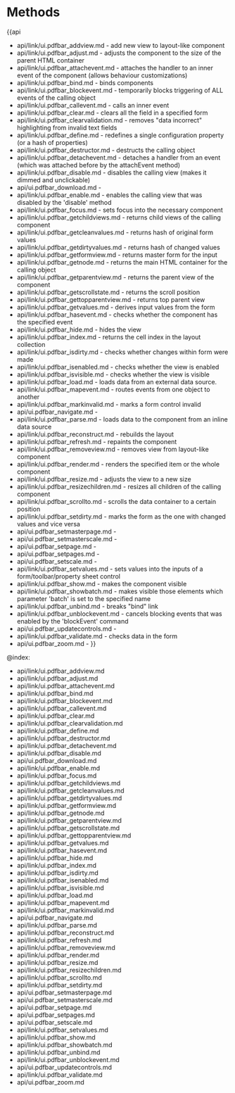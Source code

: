 Methods
=======

{{api
- api/link/ui.pdfbar_addview.md - add new view to layout-like component
- api/link/ui.pdfbar_adjust.md - adjusts the component to the size of the parent HTML container
- api/link/ui.pdfbar_attachevent.md - attaches the handler to an inner event of the component (allows behaviour customizations)
- api/link/ui.pdfbar_bind.md - binds components
- api/link/ui.pdfbar_blockevent.md - temporarily blocks triggering of ALL events of the calling object
- api/link/ui.pdfbar_callevent.md - calls an inner event
- api/link/ui.pdfbar_clear.md - clears all the field in a specified form
- api/link/ui.pdfbar_clearvalidation.md - removes "data incorrect" highlighting from invalid text fields
- api/link/ui.pdfbar_define.md - redefines a single configuration property (or a hash of properties)
- api/link/ui.pdfbar_destructor.md - destructs the calling object
- api/link/ui.pdfbar_detachevent.md - detaches a handler from an event (which was attached before by the attachEvent method)
- api/link/ui.pdfbar_disable.md - disables the calling view (makes it dimmed and unclickable)
- api/ui.pdfbar_download.md - 
- api/link/ui.pdfbar_enable.md - enables the calling view that was disabled by the 'disable' method
- api/link/ui.pdfbar_focus.md - sets focus into the necessary component
- api/link/ui.pdfbar_getchildviews.md - returns child views of the calling component
- api/link/ui.pdfbar_getcleanvalues.md - returns hash of original form values
- api/link/ui.pdfbar_getdirtyvalues.md - returns hash of changed values
- api/link/ui.pdfbar_getformview.md - returns master form for the input
- api/link/ui.pdfbar_getnode.md - returns the main HTML container for the calling object
- api/link/ui.pdfbar_getparentview.md - returns the parent view of the component
- api/link/ui.pdfbar_getscrollstate.md - returns the scroll position
- api/link/ui.pdfbar_gettopparentview.md - returns top parent view
- api/link/ui.pdfbar_getvalues.md - derives input values from the form
- api/link/ui.pdfbar_hasevent.md - checks whether the component has the specified event
- api/link/ui.pdfbar_hide.md - hides the view
- api/link/ui.pdfbar_index.md - returns the cell index in the layout collection
- api/link/ui.pdfbar_isdirty.md - checks whether changes within form were made
- api/link/ui.pdfbar_isenabled.md - checks whether the view is enabled
- api/link/ui.pdfbar_isvisible.md - checks whether the view is visible
- api/link/ui.pdfbar_load.md - loads data from an external data source.
- api/link/ui.pdfbar_mapevent.md - routes events from one object to another
- api/link/ui.pdfbar_markinvalid.md - marks a form control invalid
- api/ui.pdfbar_navigate.md - 
- api/link/ui.pdfbar_parse.md - loads data to the component from an inline data source
- api/link/ui.pdfbar_reconstruct.md - rebuilds the layout
- api/link/ui.pdfbar_refresh.md - repaints the component
- api/link/ui.pdfbar_removeview.md - removes view from layout-like component
- api/link/ui.pdfbar_render.md - renders the specified item or the whole component
- api/link/ui.pdfbar_resize.md - adjusts the view to a new size
- api/link/ui.pdfbar_resizechildren.md - resizes all children of the calling component
- api/link/ui.pdfbar_scrollto.md - scrolls the data container to a certain position
- api/link/ui.pdfbar_setdirty.md - marks the form as the one with changed values and vice versa
- api/ui.pdfbar_setmasterpage.md - 
- api/ui.pdfbar_setmasterscale.md - 
- api/ui.pdfbar_setpage.md - 
- api/ui.pdfbar_setpages.md - 
- api/ui.pdfbar_setscale.md - 
- api/link/ui.pdfbar_setvalues.md - sets values into the inputs of a form/toolbar/property sheet control
- api/link/ui.pdfbar_show.md - makes the component visible
- api/link/ui.pdfbar_showbatch.md - makes visible those elements which parameter 'batch' is set to the specified name
- api/link/ui.pdfbar_unbind.md - breaks "bind" link
- api/link/ui.pdfbar_unblockevent.md - cancels blocking events that was enabled by the 'blockEvent' command
- api/ui.pdfbar_updatecontrols.md - 
- api/link/ui.pdfbar_validate.md - checks data in the form
- api/ui.pdfbar_zoom.md - 
}}

@index:
- api/link/ui.pdfbar_addview.md
- api/link/ui.pdfbar_adjust.md
- api/link/ui.pdfbar_attachevent.md
- api/link/ui.pdfbar_bind.md
- api/link/ui.pdfbar_blockevent.md
- api/link/ui.pdfbar_callevent.md
- api/link/ui.pdfbar_clear.md
- api/link/ui.pdfbar_clearvalidation.md
- api/link/ui.pdfbar_define.md
- api/link/ui.pdfbar_destructor.md
- api/link/ui.pdfbar_detachevent.md
- api/link/ui.pdfbar_disable.md
- api/ui.pdfbar_download.md
- api/link/ui.pdfbar_enable.md
- api/link/ui.pdfbar_focus.md
- api/link/ui.pdfbar_getchildviews.md
- api/link/ui.pdfbar_getcleanvalues.md
- api/link/ui.pdfbar_getdirtyvalues.md
- api/link/ui.pdfbar_getformview.md
- api/link/ui.pdfbar_getnode.md
- api/link/ui.pdfbar_getparentview.md
- api/link/ui.pdfbar_getscrollstate.md
- api/link/ui.pdfbar_gettopparentview.md
- api/link/ui.pdfbar_getvalues.md
- api/link/ui.pdfbar_hasevent.md
- api/link/ui.pdfbar_hide.md
- api/link/ui.pdfbar_index.md
- api/link/ui.pdfbar_isdirty.md
- api/link/ui.pdfbar_isenabled.md
- api/link/ui.pdfbar_isvisible.md
- api/link/ui.pdfbar_load.md
- api/link/ui.pdfbar_mapevent.md
- api/link/ui.pdfbar_markinvalid.md
- api/ui.pdfbar_navigate.md
- api/link/ui.pdfbar_parse.md
- api/link/ui.pdfbar_reconstruct.md
- api/link/ui.pdfbar_refresh.md
- api/link/ui.pdfbar_removeview.md
- api/link/ui.pdfbar_render.md
- api/link/ui.pdfbar_resize.md
- api/link/ui.pdfbar_resizechildren.md
- api/link/ui.pdfbar_scrollto.md
- api/link/ui.pdfbar_setdirty.md
- api/ui.pdfbar_setmasterpage.md
- api/ui.pdfbar_setmasterscale.md
- api/ui.pdfbar_setpage.md
- api/ui.pdfbar_setpages.md
- api/ui.pdfbar_setscale.md
- api/link/ui.pdfbar_setvalues.md
- api/link/ui.pdfbar_show.md
- api/link/ui.pdfbar_showbatch.md
- api/link/ui.pdfbar_unbind.md
- api/link/ui.pdfbar_unblockevent.md
- api/ui.pdfbar_updatecontrols.md
- api/link/ui.pdfbar_validate.md
- api/ui.pdfbar_zoom.md


